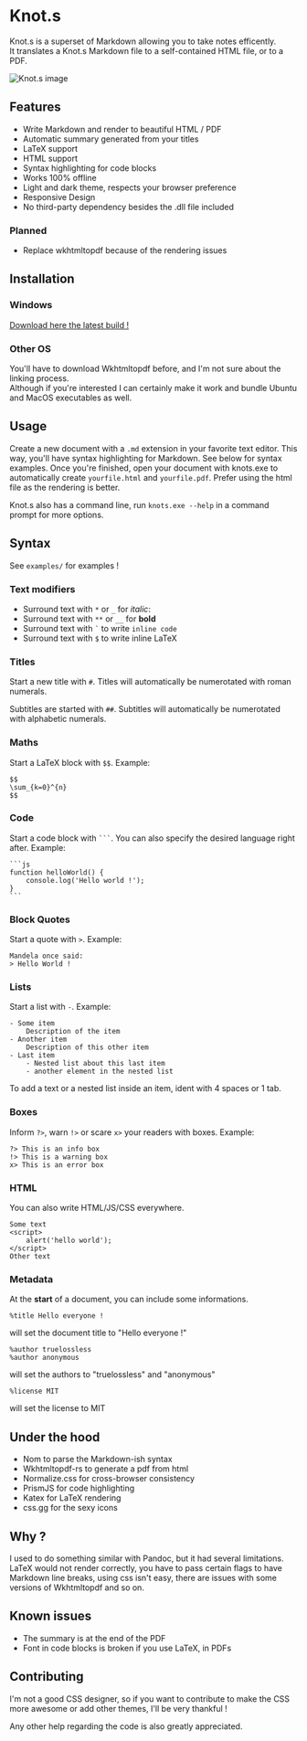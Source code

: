 # Knot.s

Knot.s is a superset of Markdown allowing you to take notes efficently.  
It translates a Knot.s Markdown file to a self-contained HTML file, or to a PDF.

![Knot.s image](https://i.imgur.com/8D29YAN.png)

## Features

- Write Markdown and render to beautiful HTML / PDF
- Automatic summary generated from your titles
- LaTeX support
- HTML support
- Syntax highlighting for code blocks
- Works 100% offline
- Light and dark theme, respects your browser preference
- Responsive Design
- No third-party dependency besides the .dll file included

### Planned

- Replace wkhtmltopdf because of the rendering issues

## Installation

### Windows

[Download here the latest build !](https://github.com/truelossless/Knot.s/releases/latest)

### Other OS

You'll have to download Wkhtmltopdf before, and I'm not sure about the linking process.  
Although if you're interested I can certainly make it work and bundle Ubuntu and MacOS executables as well.

## Usage

Create a new document with a `.md` extension in your favorite text editor. This way, you'll have syntax highlighting for Markdown. See below for syntax examples. Once you're finished, open your document with knots.exe to automatically create `yourfile.html` and `yourfile.pdf`. Prefer using the html file as the rendering is better.

Knot.s also has a command line, run `knots.exe --help` in a command prompt for more options.

## Syntax

See `examples/` for examples !

### Text modifiers

- Surround text with `*` or `_` for _italic_:
- Surround text with `**` or `__` for **bold**
- Surround text with `` ` `` to write `inline code`
- Surround text with `$` to write inline LaTeX

### Titles

Start a new title with `#`.
Titles will automatically be numerotated with roman numerals.

Subtitles are started with `##`.
Subtitles will automatically be numerotated with alphabetic numerals.

### Maths

Start a LaTeX block with `$$`. Example:

```
$$
\sum_{k=0}^{n}
$$
```

### Code

Start a code block with ` ``` `. You can also specify the desired language right after. Example:

````
```js
function helloWorld() {
    console.log('Hello world !');
}
```⠀
````

### Block Quotes

Start a quote with `>`. Example:

```
Mandela once said:
> Hello World !
```

### Lists

Start a list with `-`. Example:

```
- Some item
    Description of the item
- Another item
    Description of this other item
- Last item
    - Nested list about this last item
    - another element in the nested list
```

To add a text or a nested list inside an item, ident with 4 spaces or 1 tab. 

### Boxes

Inform `?>`, warn `!>` or scare `x>` your readers with boxes. Example:

```
?> This is an info box
!> This is a warning box
x> This is an error box
```

### HTML

You can also write HTML/JS/CSS everywhere.

```
Some text
<script>
    alert('hello world');
</script>
Other text
```

### Metadata

At the **start** of a document, you can include some informations.

```
%title Hello everyone !
```

will set the document title to "Hello everyone !"

```
%author truelossless
%author anonymous
```

will set the authors to "truelossless" and "anonymous"

```
%license MIT
```

will set the license to MIT

## Under the hood

- Nom to parse the Markdown-ish syntax
- Wkhtmltopdf-rs to generate a pdf from html
- Normalize.css for cross-browser consistency
- PrismJS for code highlighting
- Katex for LaTeX rendering
- css.gg for the sexy icons

## Why ?

I used to do something similar with Pandoc, but it had several limitations. LaTeX would not render correctly, you have to pass certain flags to have Markdown line breaks, using css isn't easy, there are issues with some versions of Wkhtmltopdf and so on.

## Known issues

- The summary is at the end of the PDF
- Font in code blocks is broken if you use LaTeX, in PDFs

## Contributing

I'm not a good CSS designer, so if you want to contribute to make the CSS more awesome or add other themes, I'll be very thankful !

Any other help regarding the code is also greatly appreciated.
